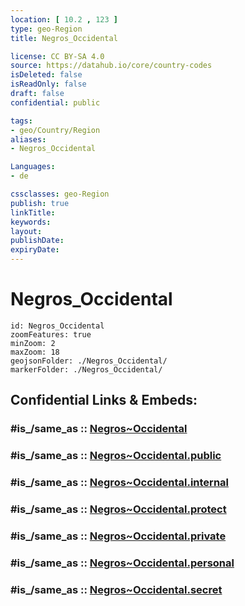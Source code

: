 ```yaml
---
location: [ 10.2 , 123 ] 
type: geo-Region
title: Negros_Occidental

license: CC BY-SA 4.0
source: https://datahub.io/core/country-codes
isDeleted: false
isReadOnly: false
draft: false
confidential: public

tags:
- geo/Country/Region
aliases:
- Negros_Occidental

Languages:
- de

cssclasses: geo-Region
publish: true
linkTitle: 
keywords: 
layout: 
publishDate: 
expiryDate: 
---
```


# Negros_Occidental

```leaflet
id: Negros_Occidental
zoomFeatures: true 
minZoom: 2 
maxZoom: 18
geojsonFolder: ./Negros_Occidental/
markerFolder: ./Negros_Occidental/
```


## Confidential Links & Embeds: 

### #is_/same_as :: [Negros~Occidental](/_Standards/Earth/Continent/Asia/Asia~South~East/Malay_Archipelago/Philippines/Regions~Philippines/Negros~Occidental.md) 

### #is_/same_as :: [Negros~Occidental.public](/_public/Earth/Continent/Asia/Asia~South~East/Malay_Archipelago/Philippines/Regions~Philippines/Negros~Occidental.public.md) 

### #is_/same_as :: [Negros~Occidental.internal](/_internal/Earth/Continent/Asia/Asia~South~East/Malay_Archipelago/Philippines/Regions~Philippines/Negros~Occidental.internal.md) 

### #is_/same_as :: [Negros~Occidental.protect](/_protect/Earth/Continent/Asia/Asia~South~East/Malay_Archipelago/Philippines/Regions~Philippines/Negros~Occidental.protect.md) 

### #is_/same_as :: [Negros~Occidental.private](/_private/Earth/Continent/Asia/Asia~South~East/Malay_Archipelago/Philippines/Regions~Philippines/Negros~Occidental.private.md) 

### #is_/same_as :: [Negros~Occidental.personal](/_personal/Earth/Continent/Asia/Asia~South~East/Malay_Archipelago/Philippines/Regions~Philippines/Negros~Occidental.personal.md) 

### #is_/same_as :: [Negros~Occidental.secret](/_secret/Earth/Continent/Asia/Asia~South~East/Malay_Archipelago/Philippines/Regions~Philippines/Negros~Occidental.secret.md)

